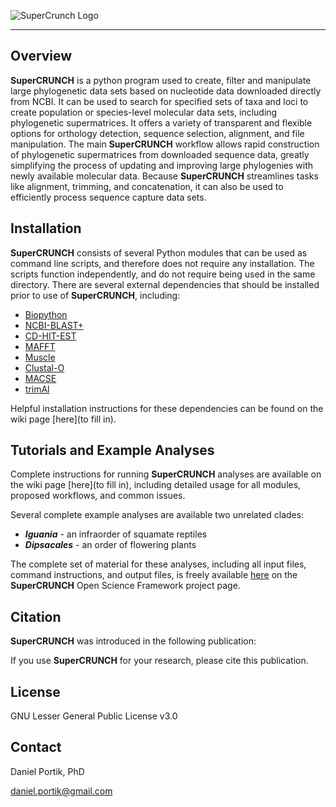 ![SuperCrunch Logo](https://github.com/dportik/SuperCRUNCH/blob/master/docs/SuperCRUNCH_Logo.png)

---------------

## Overview

**SuperCRUNCH** is a python program used to create, filter and manipulate large phylogenetic data sets based on nucleotide data downloaded directly from NCBI. It can be used to search for specified sets of taxa and loci to create population or species-level molecular data sets, including phylogenetic supermatrices. It offers a variety of transparent and flexible options for orthology detection, sequence selection, alignment, and file manipulation. The main **SuperCRUNCH** workflow allows rapid construction of phylogenetic supermatrices from downloaded sequence data, greatly simplifying the process of updating and improving large phylogenies with newly available molecular data. Because **SuperCRUNCH** streamlines tasks like alignment, trimming, and concatenation, it can also be used to efficiently process sequence capture data sets. 

## Installation

**SuperCRUNCH** consists of several Python modules that can be used as command line scripts, and therefore does not require any installation. The scripts function independently, and do not require being used in the same directory. There are several external dependencies that should be installed prior to use of **SuperCRUNCH**, including:

+ [Biopython](https://biopython.org/)
+ [NCBI-BLAST+](https://blast.ncbi.nlm.nih.gov/Blast.cgi?CMD=Web&PAGE_TYPE=BlastDocs&DOC_TYPE=Download)
+ [CD-HIT-EST](http://weizhongli-lab.org/cd-hit/)
+ [MAFFT](https://mafft.cbrc.jp/alignment/software/)
+ [Muscle](https://www.drive5.com/muscle/)
+ [Clustal-O](http://www.clustal.org/omega/)
+ [MACSE](https://bioweb.supagro.inra.fr/macse/)
+ [trimAl](http://trimal.cgenomics.org/)

Helpful installation instructions for these dependencies can be found on the wiki page [here](to fill in).


## Tutorials and Example Analyses

Complete instructions for running **SuperCRUNCH** analyses are available on the wiki page [here](to fill in), including detailed usage for all modules, proposed workflows, and common issues.

Several complete example analyses are available two unrelated clades:

+ ***Iguania*** - an infraorder of squamate reptiles
+ ***Dipsacales*** - an order of flowering plants 

The complete set of material for these analyses, including all input files, command instructions, and output files, is freely available [here](https://osf.io/bpt94/) on the **SuperCRUNCH** Open Science Framework project page.

## Citation

**SuperCRUNCH** was introduced in the following publication:


If you use **SuperCRUNCH** for your research, please cite this publication.

## License

GNU Lesser General Public License v3.0

## Contact

Daniel Portik, PhD

daniel.portik@gmail.com
